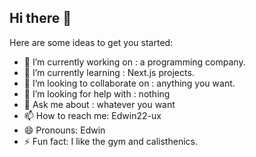 ## Hi there 👋


Here are some ideas to get you started:

- 🔭 I’m currently working on :  a programming company.
- 🌱 I’m currently learning :  Next.js projects.
- 👯 I’m looking to collaborate on :  anything you want.
- 🤔 I’m looking for help with : nothing
- 💬 Ask me about : whatever you want
- 📫 How to reach me: Edwin22-ux
- 😄 Pronouns: Edwin 
- ⚡ Fun fact: I like the gym and calisthenics.
